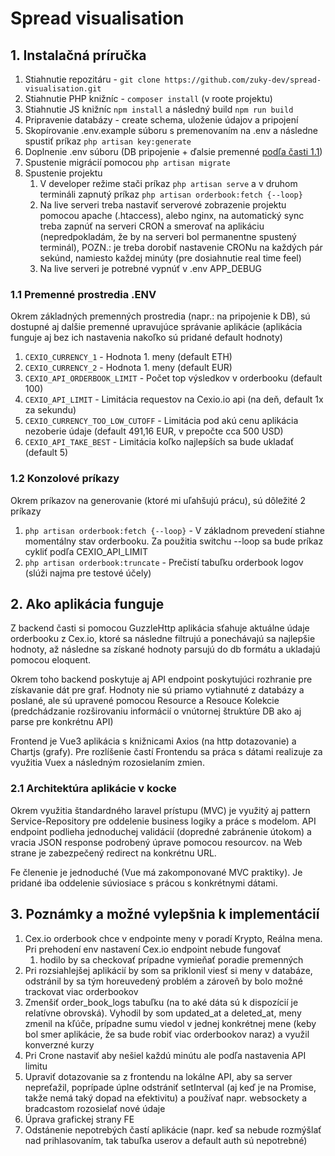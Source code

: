 # Spread visualisation

## 1. Instalačná príručka

1. Stiahnutie repozitáru - ```git clone https://github.com/zuky-dev/spread-visualisation.git```
2. Stiahnutie PHP knižníc - ```composer install``` (v roote projektu)
3. Stiahnutie JS knižníc ```npm install``` a následný build ```npm run build```
4. Pripravenie databázy - create schema, uloženie údajov a pripojení
5. Skopírovanie .env.example súboru s premenovaním na .env a následne spustiť príkaz ```php artisan key:generate```
6. Doplnenie .env súboru (DB pripojenie + ďalsie premenné [podľa časti 1.1](####-1.1-ENV-variables))
7. Spustenie migrácií pomocou ```php artisan migrate```
8. Spustenie projektu
    1. V developer režime stači príkaz ```php artisan serve``` a v druhom termináli zapnutý príkaz ```php artisan orderbook:fetch {--loop}```
    2. Na live serveri treba nastaviť serverové zobrazenie projektu pomocou apache (.htaccess), alebo nginx, na automatický sync treba zapnúť na serveri CRON a smerovať na aplikáciu (nepredpokladám, že by na serveri bol permanentne spustený terminál), POZN.: je treba dorobiť nastavenie CRONu na každých pár sekúnd, namiesto každej minúty (pre dosiahnutie real time feel)
    3. Na live serveri je potrebné vypnúť v .env APP_DEBUG

### 1.1 Premenné prostredia .ENV

Okrem základných premenných prostredia (napr.: na pripojenie k DB), sú dostupné aj dalšie premenné upravujúce správanie aplikácie (aplikácia funguje aj bez ich nastavenia nakoľko sú pridané default hodnoty)

1. ```CEXIO_CURRENCY_1``` - Hodnota 1. meny (default ETH)
2. ```CEXIO_CURRENCY_2``` - Hodnota 1. meny (default EUR)
3. ```CEXIO_API_ORDERBOOK_LIMIT``` - Počet top výsledkov v orderbooku (default 100)
4. ```CEXIO_API_LIMIT``` - Limitácia requestov na Cexio.io api (na deň, default 1x za sekundu)
5. ```CEXIO_CURRENCY_TOO_LOW_CUTOFF``` - Limitácia pod akú cenu aplikácia nezoberie údaje (default 491,16 EUR, v prepočte cca 500 USD)
6. ```CEXIO_API_TAKE_BEST``` - Limitácia koľko najlepších sa bude ukladať (default 5)

### 1.2 Konzolové príkazy

Okrem príkazov na generovanie (ktoré mi uľahšujú prácu), sú dôležité 2 príkazy

1. ```php artisan orderbook:fetch {--loop}``` - V základnom prevedení stiahne momentálny stav orderbooku. Za použitia switchu --loop sa bude príkaz cykliť podľa CEXIO_API_LIMIT
2. ```php artisan orderbook:truncate``` - Prečistí tabuľku orderbook logov (slúži najma pre testové účely)

## 2. Ako aplikácia funguje

Z backend časti si pomocou GuzzleHttp aplikácia sťahuje aktuálne údaje orderbooku z Cex.io, ktoré sa následne filtrujú a ponechávajú sa najlepšie hodnoty, až následne sa získané hodnoty parsujú do db formátu a ukladajú pomocou eloquent.

Okrem toho backend poskytuje aj API endpoint poskytujúci rozhranie pre získavanie dát pre graf. Hodnoty nie sú priamo vytiahnuté z databázy a poslané, ale sú upravené pomocou Resource a Resouce Kolekcie (predchádzanie rozširovaniu informácií o vnútornej štruktúre DB ako aj parse pre konkrétnu API)

Frontend je Vue3 aplikácia s knižnicami Axios (na http dotazovanie) a Chartjs (grafy). Pre rozlíšenie častí Frontendu sa práca s dátami realizuje za využitia Vuex a následným rozosielaním zmien.

### 2.1 Architektúra aplikácie v kocke

Okrem využitia štandardného laravel prístupu (MVC) je využitý aj pattern Service-Repository pre oddelenie business logiky a práce s modelom. API endpoint podlieha jednoduchej validácií (dopredné zabránenie útokom) a vracia JSON response podrobený úprave pomocou resourcov. na Web strane je zabezpečený redirect na konkrétnu URL.

Fe členenie je jednoduché (Vue má zakomponované MVC praktiky). Je pridané iba oddelenie súviosiace s prácou s konkrétnymi dátami.

## 3. Poznámky a možné vylepšnia k implementácií

1. Cex.io orderbook chce v endpointe meny v poradí Krypto, Reálna mena. Pri prehodení env nastavení Cex.io endpoint nebude fungovať
    1. hodilo by sa checkovať prípadne vymieňať poradie premenných
2. Pri rozsiahlejšej aplikácií by som sa priklonil viesť si meny v databáze, odstránil by sa tým horeuvedený problém a zároveň by bolo možné trackovat viac orderbookov
3. Zmenšiť order_book_logs tabuľku (na to aké dáta sú k dispozícií je relatívne obrovská). Vyhodil by som updated_at a deleted_at, meny zmenil na kľúče, prípadne sumu viedol v jednej konkrétnej mene (keby bol smer aplikácie, že sa bude robiť viac orderbookov naraz) a využil konverzné kurzy
4. Pri Crone nastaviť aby nešiel každú minútu ale podľa nastavenia API limitu
5. Upraviť dotazovanie sa z frontendu na lokálne API, aby sa server nepreťažil, poprípade úplne odstrániť setInterval (aj keď je na Promise, takže nemá taký dopad na efektivitu) a používať napr. websockety a bradcastom rozosielať nové údaje
6. Úprava grafickej strany FE
7. Odstánenie nepotrebých častí aplikácie (napr. keď sa nebude rozmýšlať nad prihlasovaním, tak tabuľka userov a default auth sú nepotrebné)
